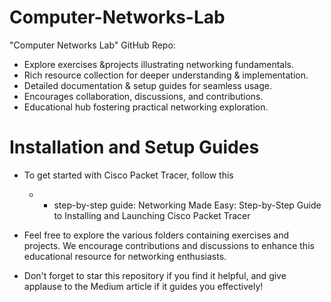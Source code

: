 # Computer-Networks-Lab
 "Computer Networks Lab" GitHub Repo:  
 - Explore exercises &amp;projects illustrating networking fundamentals.
 - Rich resource collection for deeper understanding &amp; implementation.
 - Detailed documentation &amp; setup guides for seamless usage.
 - Encourages collaboration, discussions, and contributions.
 - Educational hub fostering practical networking exploration.

# Installation and Setup Guides
- To get started with Cisco Packet Tracer, follow this
  - - step-by-step guide: Networking Made Easy: Step-by-Step Guide to Installing and Launching Cisco Packet Tracer
      
- Feel free to explore the various folders containing exercises and projects. We encourage contributions and discussions to enhance this educational resource for networking enthusiasts.

- Don't forget to star this repository if you find it helpful, and give applause to the Medium article if it guides you effectively!
